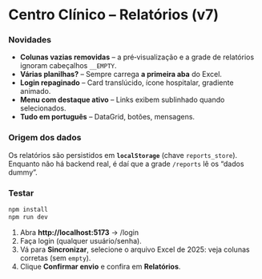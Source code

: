 
# Centro Clínico – Relatórios (v7)

### Novidades

* **Colunas vazias removidas** – a pré‑visualização e a grade de relatórios ignoram cabeçalhos `__EMPTY`.
* **Várias planilhas?** – Sempre carrega **a primeira aba** do Excel.
* **Login repaginado** – Card translúcido, ícone hospitalar, gradiente animado.
* **Menu com destaque ativo** – Links exibem sublinhado quando selecionados.
* **Tudo em português** – DataGrid, botões, mensagens.

### Origem dos dados

Os relatórios são persistidos em **`localStorage`** (chave `reports_store`).  
Enquanto não há backend real, é daí que a grade `/reports` lê os “dados dummy”.

### Testar

```bash
npm install
npm run dev
```

1. Abra **http://localhost:5173** → /login  
2. Faça login (qualquer usuário/senha).  
3. Vá para **Sincronizar**, selecione o arquivo Excel de 2025: veja colunas corretas (sem `empty`).  
4. Clique **Confirmar envio** e confira em **Relatórios**.


